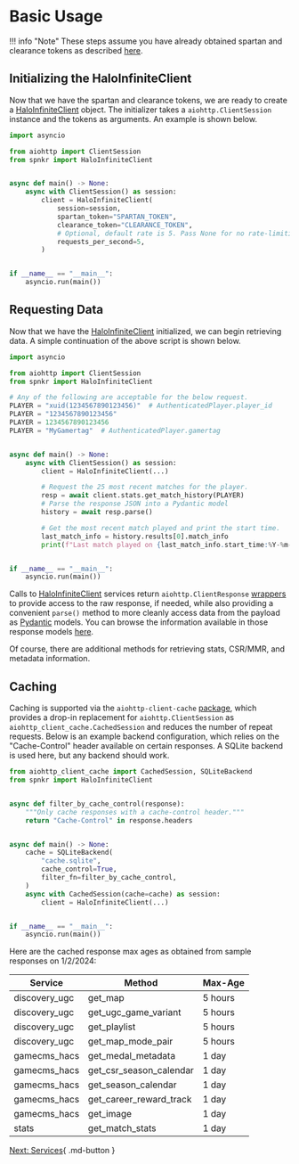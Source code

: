 # Basic Usage

!!! info "Note"
    These steps assume you have already obtained spartan and clearance tokens as described [here](getting-started.md).

## Initializing the HaloInfiniteClient

Now that we have the spartan and clearance tokens, we are ready to create a [HaloInfiniteClient](reference/client.md) object. The initializer takes a `aiohttp.ClientSession` instance and the tokens as arguments. An example is shown below.

```python
import asyncio

from aiohttp import ClientSession
from spnkr import HaloInfiniteClient


async def main() -> None:
    async with ClientSession() as session:
        client = HaloInfiniteClient(
            session=session,
            spartan_token="SPARTAN_TOKEN",
            clearance_token="CLEARANCE_TOKEN",
            # Optional, default rate is 5. Pass None for no rate-limiting
            requests_per_second=5,
        )


if __name__ == "__main__":
    asyncio.run(main())
```

## Requesting Data

Now that we have the [HaloInfiniteClient](reference/client.md) initialized, we can begin retrieving data. A simple continuation of the above script is shown below.

```python
import asyncio

from aiohttp import ClientSession
from spnkr import HaloInfiniteClient

# Any of the following are acceptable for the below request.
PLAYER = "xuid(1234567890123456)"  # AuthenticatedPlayer.player_id
PLAYER = "1234567890123456"
PLAYER = 1234567890123456
PLAYER = "MyGamertag"  # AuthenticatedPlayer.gamertag


async def main() -> None:
    async with ClientSession() as session:
        client = HaloInfiniteClient(...)

        # Request the 25 most recent matches for the player.
        resp = await client.stats.get_match_history(PLAYER)
        # Parse the response JSON into a Pydantic model
        history = await resp.parse()

        # Get the most recent match played and print the start time.
        last_match_info = history.results[0].match_info
        print(f"Last match played on {last_match_info.start_time:%Y-%m-%d}")


if __name__ == "__main__":
    asyncio.run(main())
```

Calls to [HaloInfiniteClient](reference/client.md) services return `aiohttp.ClientResponse` [wrappers](reference/responses.md) to provide access to the raw response, if needed, while also providing a convenient `parse()` method to more cleanly access data from the payload as [Pydantic](https://docs.pydantic.dev/latest/) models. You can browse the information available in those response models [here](reference/models.md).

Of course, there are additional methods for retrieving stats, CSR/MMR, and metadata information.

## Caching

Caching is supported via the `aiohttp-client-cache` [package](https://pypi.org/project/aiohttp-client-cache/), which provides a drop-in replacement for `aiohttp.ClientSession` as `aiohttp_client_cache.CachedSession` and reduces the number of repeat requests. Below is an example backend configuration, which relies on the "Cache-Control" header available on certain responses. A SQLite backend is used here, but any backend should work.

```python
from aiohttp_client_cache import CachedSession, SQLiteBackend
from spnkr import HaloInfiniteClient


async def filter_by_cache_control(response):
    """Only cache responses with a cache-control header."""
    return "Cache-Control" in response.headers


async def main() -> None:
    cache = SQLiteBackend(
        "cache.sqlite",
        cache_control=True,
        filter_fn=filter_by_cache_control,
    )
    async with CachedSession(cache=cache) as session:
        client = HaloInfiniteClient(...)


if __name__ == "__main__":
    asyncio.run(main())
```

Here are the cached response max ages as obtained from sample responses on 1/2/2024:

| Service | Method | Max-Age |
| ------- | ------ | ------------ |
| discovery_ugc | get_map | 5 hours |
| discovery_ugc | get_ugc_game_variant | 5 hours |
| discovery_ugc | get_playlist | 5 hours |
| discovery_ugc | get_map_mode_pair | 5 hours |
| gamecms_hacs | get_medal_metadata | 1 day |
| gamecms_hacs | get_csr_season_calendar | 1 day |
| gamecms_hacs | get_season_calendar | 1 day |
| gamecms_hacs | get_career_reward_track | 1 day |
| gamecms_hacs | get_image | 1 day |
| stats | get_match_stats | 1 day |

[Next: Services](reference/services.md){ .md-button }